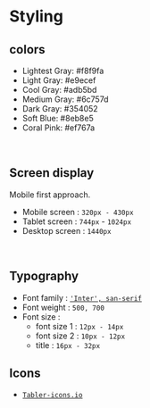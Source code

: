 # Styling

## colors

- Lightest Gray: #f8f9fa
- Light Gray: #e9ecef
- Cool Gray: #adb5bd
- Medium Gray: #6c757d
- Dark Gray: #354052
- Soft Blue: #8eb8e5
- Coral Pink: #ef767a

<br>

## Screen display

Mobile first approach.

- Mobile screen : `320px - 430px`
- Tablet screen : `744px` - `1024px`
- Desktop screen : `1440px`

<br>

## Typography

- Font family : [`'Inter', san-serif`](https://fonts.google.com/specimen/Inter)
- Font weight : `500, 700`
- Font size :
  - font size 1 : `12px - 14px`
  - font size 2 : `10px - 12px`
  - title : `16px - 32px`

## Icons

- [`Tabler-icons.io`](https://tabler-icons.io/)